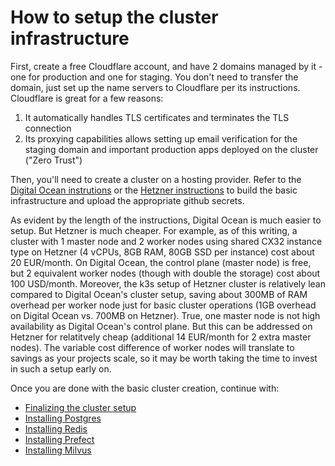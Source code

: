 # How to setup the cluster infrastructure

First, create a free Cloudflare account, and have 2 domains managed by it - one for production and one for staging. You don't need to transfer the domain, just set up the name servers to Cloudflare per its instructions. Cloudflare is great for a few reasons:

1. It automatically handles TLS certificates and terminates the TLS connection
2. Its proxying capabilities allows setting up email verification for the staging domain and important production apps deployed on the cluster ("Zero Trust")

Then, you'll need to create a cluster on a hosting provider. Refer to the [Digital Ocean instrutions](DigitalOcean.md) or the [Hetzner instructions](Hetzner.md) to build the basic infrastructure and upload the appropriate github secrets.

As evident by the length of the instructions, Digital Ocean is much easier to setup. But Hetzner is much cheaper. For example, as of this writing, a cluster with 1 master node and 2 worker nodes using shared CX32 instance type on Hetzner (4 vCPUs, 8GB RAM, 80GB SSD per instance) cost about 20 EUR/month. On Digital Ocean, the control plane (master node) is free, but 2 equivalent worker nodes (though with double the storage) cost about 100 USD/month. Moreover, the k3s setup of Hetzner cluster is relatively lean compared to Digital Ocean's cluster setup, saving about 300MB of RAM overhead per worker node just for basic cluster operations (1GB overhead on Digital Ocean vs. 700MB on Hetzner). True, one master node is not high availability as Digital Ocean's control plane. But this can be addressed on Hetzner for relatitvely cheap (additional 14 EUR/month for 2 extra master nodes). The variable cost difference of worker nodes will translate to savings as your projects scale, so it may be worth taking the time to invest in such a setup early on.

Once you are done with the basic cluster creation, continue with:
- [Finalizing the cluster setup](FinalizeClusterSetup.md)
- [Installing Postgres](Postgres.md)
- [Installing Redis](Redis.md)
- [Installing Prefect](Prefect.md)
- [Installing Milvus](Milvus.md)
